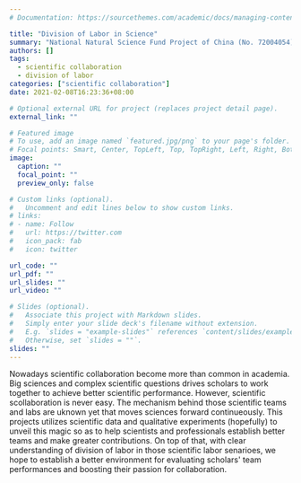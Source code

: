 ```yaml
---
# Documentation: https://sourcethemes.com/academic/docs/managing-content/

title: "Division of Labor in Science"
summary: "National Natural Science Fund Project of China (No. 72004054)2021.01-2023.12"
authors: []
tags:
  - scientific collaboration
  - division of labor
categories: ["scientific collaboration"]
date: 2021-02-08T16:23:36+08:00

# Optional external URL for project (replaces project detail page).
external_link: ""

# Featured image
# To use, add an image named `featured.jpg/png` to your page's folder.
# Focal points: Smart, Center, TopLeft, Top, TopRight, Left, Right, BottomLeft, Bottom, BottomRight.
image:
  caption: ""
  focal_point: ""
  preview_only: false

# Custom links (optional).
#   Uncomment and edit lines below to show custom links.
# links:
# - name: Follow
#   url: https://twitter.com
#   icon_pack: fab
#   icon: twitter

url_code: ""
url_pdf: ""
url_slides: ""
url_video: ""

# Slides (optional).
#   Associate this project with Markdown slides.
#   Simply enter your slide deck's filename without extension.
#   E.g. `slides = "example-slides"` references `content/slides/example-slides.md`.
#   Otherwise, set `slides = ""`.
slides: ""
---
```

Nowadays scientific collaboration become more than common in academia. Big sciences and complex scientific questions drives scholars to work together to achieve better scientific performance. However, scientific scollaboration is never easy. The mechanism behind those scientific teams and labs are uknown yet that moves sciences forward continueously. This projects utilizes scientific data and qualitative experiments (hopefully) to unveil this magic so as to help scientists and professionals establish better teams and make greater contributions. On top of that, with clear understanding of division of labor in those scientific labor senarioes, we hope to establish a better environment for evaluating scholars' team performances and boosting their passion for collaboration.